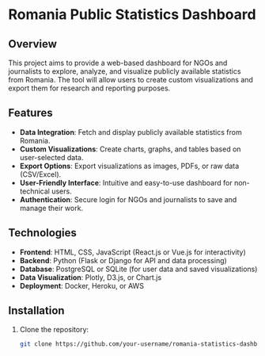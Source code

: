 # Romania Public Statistics Dashboard

## Overview

This project aims to provide a web-based dashboard for NGOs and journalists to explore, analyze, and visualize publicly
available statistics from Romania. The tool will allow users to create custom visualizations and export them for
research and reporting purposes.

## Features

- **Data Integration**: Fetch and display publicly available statistics from Romania.
- **Custom Visualizations**: Create charts, graphs, and tables based on user-selected data.
- **Export Options**: Export visualizations as images, PDFs, or raw data (CSV/Excel).
- **User-Friendly Interface**: Intuitive and easy-to-use dashboard for non-technical users.
- **Authentication**: Secure login for NGOs and journalists to save and manage their work.

## Technologies

- **Frontend**: HTML, CSS, JavaScript (React.js or Vue.js for interactivity)
- **Backend**: Python (Flask or Django for API and data processing)
- **Database**: PostgreSQL or SQLite (for user data and saved visualizations)
- **Data Visualization**: Plotly, D3.js, or Chart.js
- **Deployment**: Docker, Heroku, or AWS

## Installation

1. Clone the repository:
   ```bash
   git clone https://github.com/your-username/romania-statistics-dashboard.git